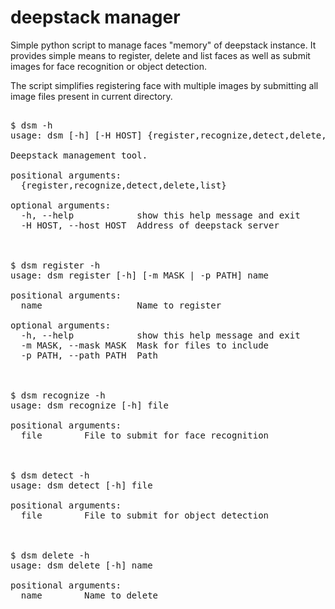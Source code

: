 # deepstack manager

Simple python script to manage faces "memory" of deepstack instance. It provides simple means to register, delete and list faces as well as submit images for face recognition or object detection. 

The script simplifies registering face with multiple images by submitting all image files present in current directory.  

<pre>

$ dsm -h
usage: dsm [-h] [-H HOST] {register,recognize,detect,delete,list} ...

Deepstack management tool.

positional arguments:
  {register,recognize,detect,delete,list}

optional arguments:
  -h, --help            show this help message and exit
  -H HOST, --host HOST  Address of deepstack server



$ dsm register -h
usage: dsm register [-h] [-m MASK | -p PATH] name

positional arguments:
  name                  Name to register

optional arguments:
  -h, --help            show this help message and exit
  -m MASK, --mask MASK  Mask for files to include
  -p PATH, --path PATH  Path



$ dsm recognize -h
usage: dsm recognize [-h] file

positional arguments:
  file        File to submit for face recognition



$ dsm detect -h
usage: dsm detect [-h] file

positional arguments:
  file        File to submit for object detection



$ dsm delete -h
usage: dsm delete [-h] name

positional arguments:
  name        Name to delete

